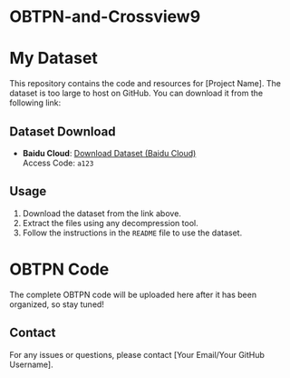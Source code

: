 # OBTPN-and-Crossview9
# My Dataset

This repository contains the code and resources for [Project Name]. The dataset is too large to host on GitHub. You can download it from the following link:

## Dataset Download

- **Baidu Cloud**: [Download Dataset (Baidu Cloud)](https://pan.baidu.com/s/15hskMsKZv1DJGgiqxlpclg)  
  Access Code: `a123`


## Usage

1. Download the dataset from the link above.
2. Extract the files using any decompression tool.
3. Follow the instructions in the `README` file to use the dataset.


# OBTPN Code
The complete OBTPN code will be uploaded here after it has been organized, so stay tuned!

## Contact

For any issues or questions, please contact [Your Email/Your GitHub Username].
